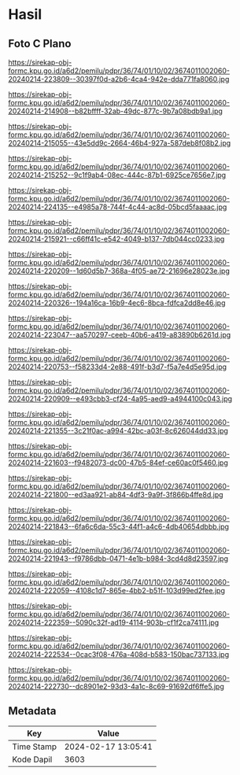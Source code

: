 # Hasil

## Foto C Plano

https://sirekap-obj-formc.kpu.go.id/a6d2/pemilu/pdpr/36/74/01/10/02/3674011002060-20240214-223809--30397f0d-a2b6-4ca4-942e-dda771fa8060.jpg

https://sirekap-obj-formc.kpu.go.id/a6d2/pemilu/pdpr/36/74/01/10/02/3674011002060-20240214-214908--b82bffff-32ab-49dc-877c-9b7a08bdb9a1.jpg

https://sirekap-obj-formc.kpu.go.id/a6d2/pemilu/pdpr/36/74/01/10/02/3674011002060-20240214-215055--43e5dd9c-2664-46b4-927a-587deb8f08b2.jpg

https://sirekap-obj-formc.kpu.go.id/a6d2/pemilu/pdpr/36/74/01/10/02/3674011002060-20240214-215252--9c1f9ab4-08ec-444c-87b1-6925ce7656e7.jpg

https://sirekap-obj-formc.kpu.go.id/a6d2/pemilu/pdpr/36/74/01/10/02/3674011002060-20240214-224135--e4985a78-744f-4c44-ac8d-05bcd5faaaac.jpg

https://sirekap-obj-formc.kpu.go.id/a6d2/pemilu/pdpr/36/74/01/10/02/3674011002060-20240214-215921--c66ff41c-e542-4049-b137-7db044cc0233.jpg

https://sirekap-obj-formc.kpu.go.id/a6d2/pemilu/pdpr/36/74/01/10/02/3674011002060-20240214-220209--1d60d5b7-368a-4f05-ae72-21696e28023e.jpg

https://sirekap-obj-formc.kpu.go.id/a6d2/pemilu/pdpr/36/74/01/10/02/3674011002060-20240214-220326--194a16ca-16b9-4ec6-8bca-fdfca2dd8e46.jpg

https://sirekap-obj-formc.kpu.go.id/a6d2/pemilu/pdpr/36/74/01/10/02/3674011002060-20240214-223047--aa570297-ceeb-40b6-a419-a83890b6261d.jpg

https://sirekap-obj-formc.kpu.go.id/a6d2/pemilu/pdpr/36/74/01/10/02/3674011002060-20240214-220753--f58233d4-2e88-491f-b3d7-f5a7e4d5e95d.jpg

https://sirekap-obj-formc.kpu.go.id/a6d2/pemilu/pdpr/36/74/01/10/02/3674011002060-20240214-220909--e493cbb3-cf24-4a95-aed9-a4944100c043.jpg

https://sirekap-obj-formc.kpu.go.id/a6d2/pemilu/pdpr/36/74/01/10/02/3674011002060-20240214-221355--3c21f0ac-a994-42bc-a03f-8c626044dd33.jpg

https://sirekap-obj-formc.kpu.go.id/a6d2/pemilu/pdpr/36/74/01/10/02/3674011002060-20240214-221603--f9482073-dc00-47b5-84ef-ce60ac0f5460.jpg

https://sirekap-obj-formc.kpu.go.id/a6d2/pemilu/pdpr/36/74/01/10/02/3674011002060-20240214-221800--ed3aa921-ab84-4df3-9a9f-3f866b4ffe8d.jpg

https://sirekap-obj-formc.kpu.go.id/a6d2/pemilu/pdpr/36/74/01/10/02/3674011002060-20240214-221843--6fa6c6da-55c3-44f1-a4c6-4db40654dbbb.jpg

https://sirekap-obj-formc.kpu.go.id/a6d2/pemilu/pdpr/36/74/01/10/02/3674011002060-20240214-221943--f9786dbb-0471-4e1b-b984-3cd4d8d23597.jpg

https://sirekap-obj-formc.kpu.go.id/a6d2/pemilu/pdpr/36/74/01/10/02/3674011002060-20240214-222059--4108c1d7-865e-4bb2-b51f-103d99ed2fee.jpg

https://sirekap-obj-formc.kpu.go.id/a6d2/pemilu/pdpr/36/74/01/10/02/3674011002060-20240214-222359--5090c32f-ad19-4114-903b-cf1f2ca74111.jpg

https://sirekap-obj-formc.kpu.go.id/a6d2/pemilu/pdpr/36/74/01/10/02/3674011002060-20240214-222534--0cac3f08-476a-408d-b583-150bac737133.jpg

https://sirekap-obj-formc.kpu.go.id/a6d2/pemilu/pdpr/36/74/01/10/02/3674011002060-20240214-222730--dc8901e2-93d3-4a1c-8c69-91692df6ffe5.jpg


## Metadata

| Key        | Value               |
| ---------- | ------------------- |
| Time Stamp | 2024-02-17 13:05:41 |
| Kode Dapil | 3603                |




